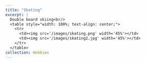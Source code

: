 ```yaml
---
title: "Skating"
excerpt: |
  Double board skiing<br/>
  <table style="width: 100%; text-align: center;">
    <tr>
      <td><img src='/images/skating.png' width='45%'></td>
      <td><img src='/images/skating2.jpg' width='45%'></td>
    </tr>
  </table>
collection: Hobbies
---
```

